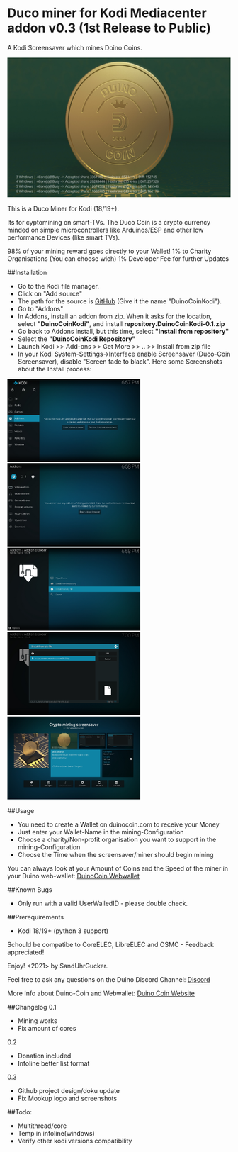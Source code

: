 # Duco miner for Kodi Mediacenter addon v0.3 (1st Release to Public)
A Kodi Screensaver which mines Doino Coins.

![Running](https://github.com/SandUhrGucker/duino-coin-kodi/blob/main/Images/Running.jpg?raw=true)

This is a Duco Miner for Kodi (18/19+).

Its for cyptomining on smart-TVs. The Duco Coin is a crypto currency minded on simple microcontrollers like Arduinos/ESP and other low performance Devices (like smart TVs).

98% of your mining reward goes directly to your Wallet!
1% to Charity Organisations (You can choose wich)
1% Developer Fee for further Updates


##Installation
* Go to the Kodi file manager.
* Click on "Add source"
* The path for the source is [GitHub](https://github.com/SandUhrGucker/duino-coin-kodi/) (Give it the name "DuinoCoinKodi").
* Go to "Addons"
* In Addons, install an addon from zip. When it asks for the location, select **"DuinoCoinKodi"**, and install **repository.DuinoCoinKodi-0.1.zip**
* Go back to Addons install, but this time, select **"Install from repository"**
* Select the **"DuinoCoinKodi Repository"**
* Launch Kodi >> Add-ons >> Get More >> .. >> Install from zip file
* In your Kodi System-Settings->Interface enable Screensaver (Duco-Coin Screensaver), disable "Screen fade to black".
Here some Screenshots about the Install process:

<img src="https://github.com/SandUhrGucker/duino-coin-kodi/blob/main/Images/Install1.jpg" width="300"><img src="https://github.com/SandUhrGucker/duino-coin-kodi/blob/main/Images/Install2.jpg" width="300">
<img src="https://github.com/SandUhrGucker/duino-coin-kodi/blob/main/Images/Install3.jpg" width="300"><img src="https://github.com/SandUhrGucker/duino-coin-kodi/blob/main/Images/Install4.jpg" width="300">
<img src="https://github.com/SandUhrGucker/duino-coin-kodi/blob/main/Images/Install5.jpg" width="300">

##Usage
* You need to create a Wallet on duinocoin.com to receive your Money
* Just enter your Wallet-Name in the mining-Configuration
* Choose a charity/Non-profit organisation you want to support in the mining-Configuration
* Choose the Time when the screensaver/miner should begin mining

You can always look at your Amount of Coins and the Speed of the miner in your Duino web-wallet: [DuinoCoin Webwallet](https://wallet.duinocoin.com/)

##Known Bugs
* Only run with a valid UserWalledID - please double check.

##Prerequirements
* Kodi 18/19+ (python 3 support)

Schould be compatibe to CoreELEC, LibreELEC and OSMC - Feedback appreciated!

Enjoy!
<2021> by SandUhrGucker.

Feel free to ask any questions on the Duino Discord Channel: [Discord](https://discord.gg/kvBkccy)

More Info about Duino-Coin and Webwallet: [Duino Coin Website](www.duinocoin.com)

##Changelog
0.1 
* Mining works 
* Fix amount of cores

0.2 
* Donation included
* Infoline better list format

0.3
* Github project design/doku update
* Fix Mookup logo and screenshots

##Todo:
* Multithread/core
* Temp in infoline(windows)
* Verify other kodi versions compatibility

